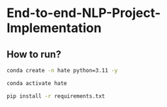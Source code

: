 # End-to-end-NLP-Project-Implementation

## How to run?

```bash
conda create -n hate python=3.11 -y
```

```bash
conda activate hate
```

```bash
pip install -r requirements.txt
```